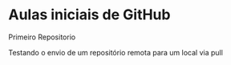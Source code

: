 # Aulas iniciais de GitHub 
 Primeiro Repositorio

Testando o envio de um repositório remota para um local via pull
